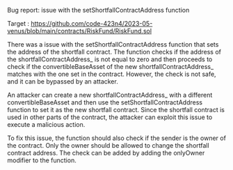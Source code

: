 Bug report: issue with the setShortfallContractAddress function

Target : https://github.com/code-423n4/2023-05-venus/blob/main/contracts/RiskFund/RiskFund.sol

There was a issue with the setShortfallContractAddress function that sets the address of the shortfall contract. The function checks if the address of the shortfallContractAddress_ is not equal to zero and then proceeds to check if the convertibleBaseAsset of the new shortfallContractAddress_ matches with the one set in the contract. However, the check is not safe, and it can be bypassed by an attacker.

An attacker can create a new shortfallContractAddress_ with a different convertibleBaseAsset and then use the setShortfallContractAddress function to set it as the new shortfall contract. Since the shortfall contract is used in other parts of the contract, the attacker can exploit this issue to execute a malicious action.

To fix this issue, the function should also check if the sender is the owner of the contract. Only the owner should be allowed to change the shortfall contract address. The check can be added by adding the onlyOwner modifier to the function.